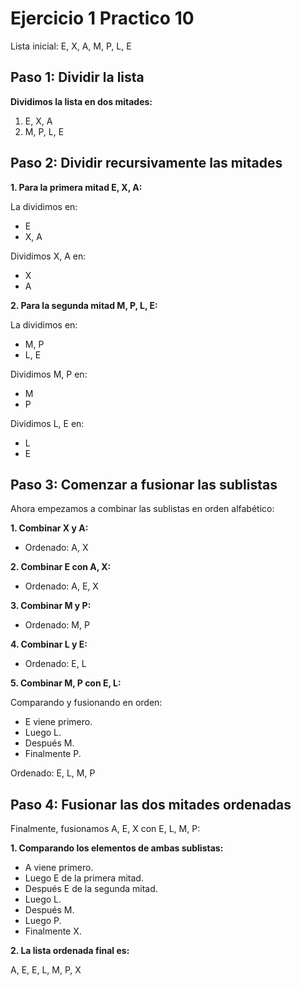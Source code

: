 # Ejercicio 1 Practico 10

Lista inicial: E, X, A, M, P, L, E

## Paso 1: Dividir la lista
**Dividimos la lista en dos mitades:**

1. E, X, A
2. M, P, L, E

## Paso 2: Dividir recursivamente las mitades

**1. Para la primera mitad E, X, A:**

La dividimos en:
- E
- X, A

Dividimos X, A en:
- X
- A

**2. Para la segunda mitad M, P, L, E:**

La dividimos en:
- M, P
- L, E

Dividimos M, P en:
- M
- P

Dividimos L, E en:
- L
- E

## Paso 3: Comenzar a fusionar las sublistas

Ahora empezamos a combinar las sublistas en orden alfabético:

**1. Combinar X y A:**

- Ordenado: A, X

**2. Combinar E con A, X:**

- Ordenado: A, E, X

**3. Combinar M y P:**

- Ordenado: M, P

**4. Combinar L y E:**

- Ordenado: E, L

**5. Combinar M, P con E, L:**

Comparando y fusionando en orden:
- E viene primero.
- Luego L.
- Después M.
- Finalmente P.

Ordenado: E, L, M, P

## Paso 4: Fusionar las dos mitades ordenadas

Finalmente, fusionamos A, E, X con E, L, M, P:

**1. Comparando los elementos de ambas sublistas:**

- A viene primero.
- Luego E de la primera mitad.
- Después E de la segunda mitad.
- Luego L.
- Después M.
- Luego P.
- Finalmente X.

**2. La lista ordenada final es:**

A, E, E, L, M, P, X

